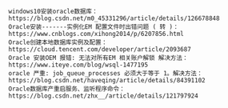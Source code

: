     windows10安装oracle数据库：
    https://blog.csdn.net/m0_45331296/article/details/126678848
    Oracle安装-------实例化EM 配置文件时出错问题 ( 转 )：
    https://www.cnblogs.com/xihong2014/p/6207856.html
    Oracle创建本地数据库实例及配置：
    https://cloud.tencent.com/developer/article/2093687
    Oracle 安装OEM 报错: 无法对所有EM 相关账户解锁 解决方法：
    https://www.iteye.com/blog/wsql-1477195
    oracle 严重: job_queue_processes 必须大于等于 1。解决方法：
    https://blog.csdn.net/haveqing/article/details/84391102
    Oracle数据库产重启服务、监听程序命令：
    https://blog.csdn.net/zhx__/article/details/121797924


    